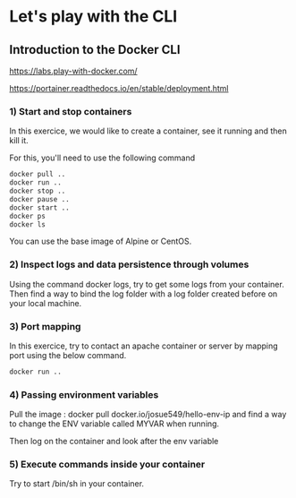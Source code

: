 # Let's play with the CLI

## Introduction to the Docker CLI
https://labs.play-with-docker.com/

https://portainer.readthedocs.io/en/stable/deployment.html

### 1) Start and stop containers

In this exercice, we would like to create a container, see it running and then kill it.

For this, you'll need to use the following command

``` bash
docker pull ..
docker run ..
docker stop ..
docker pause ..
docker start ..
docker ps
docker ls
```

You can use the base image of Alpine or CentOS.

### 2) Inspect logs and data persistence through volumes

Using the command docker logs, try to get some logs from your container.
Then find a way to bind the log folder with a log folder created before on your local machine.

### 3) Port mapping

In this exercice, try to contact an apache container or server by mapping port using the below command.

``` bash
docker run ..
```

### 4) Passing environment variables

Pull the image : docker pull docker.io/josue549/hello-env-ip and find a way to change the ENV variable called MYVAR when running.

Then log on the container and look after the env variable

### 5) Execute commands inside your container

Try to start /bin/sh in your container.
